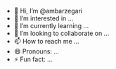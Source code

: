 - 👋 Hi, I’m @ambarzegari
- 👀 I’m interested in ...
- 🌱 I’m currently learning ...
- 💞️ I’m looking to collaborate on ...
- 📫 How to reach me ...
- 😄 Pronouns: ...
- ⚡ Fun fact: ...

<!---
ambarzegari/ambarzegari is a ✨ special ✨ repository because its `README.md` (this file) appears on your GitHub profile.
You can click the Preview link to take a look at your changes.
--->
